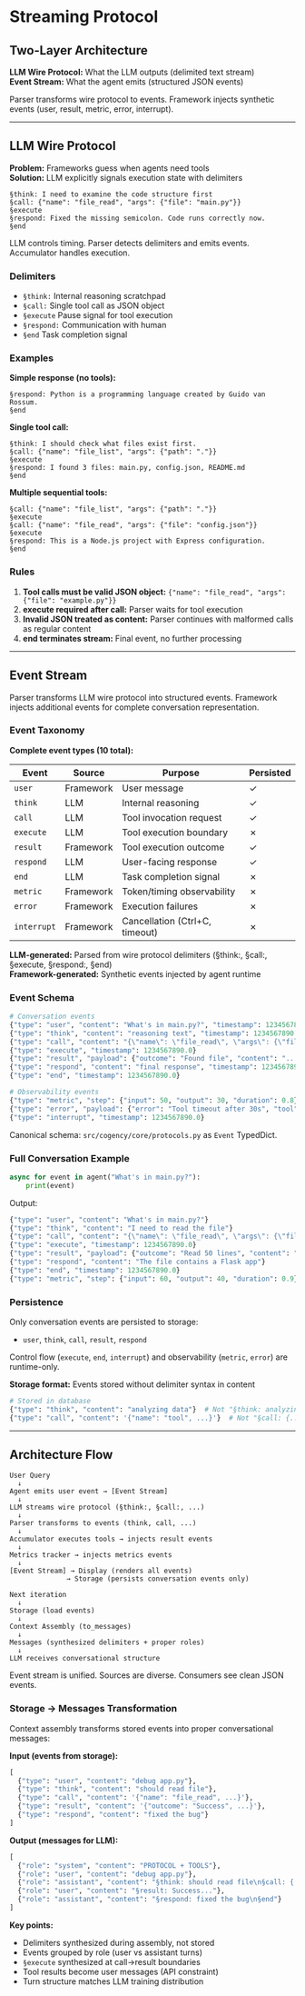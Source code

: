 # Streaming Protocol

## Two-Layer Architecture

**LLM Wire Protocol:** What the LLM outputs (delimited text stream)  
**Event Stream:** What the agent emits (structured JSON events)

Parser transforms wire protocol to events. Framework injects synthetic events (user, result, metric, error, interrupt).

---

## LLM Wire Protocol

**Problem:** Frameworks guess when agents need tools  
**Solution:** LLM explicitly signals execution state with delimiters

```
§think: I need to examine the code structure first
§call: {"name": "file_read", "args": {"file": "main.py"}}
§execute
§respond: Fixed the missing semicolon. Code runs correctly now.
§end
```

LLM controls timing. Parser detects delimiters and emits events. Accumulator handles execution.

### Delimiters

- `§think:` Internal reasoning scratchpad
- `§call:` Single tool call as JSON object
- `§execute` Pause signal for tool execution
- `§respond:` Communication with human
- `§end` Task completion signal

### Examples

**Simple response (no tools):**
```
§respond: Python is a programming language created by Guido van Rossum.
§end
```

**Single tool call:**
```
§think: I should check what files exist first.
§call: {"name": "file_list", "args": {"path": "."}}
§execute
§respond: I found 3 files: main.py, config.json, README.md
§end
```

**Multiple sequential tools:**
```
§call: {"name": "file_list", "args": {"path": "."}}
§execute
§call: {"name": "file_read", "args": {"file": "config.json"}}
§execute
§respond: This is a Node.js project with Express configuration.
§end
```

### Rules

1. **Tool calls must be valid JSON object:** `{"name": "file_read", "args": {"file": "example.py"}}`
2. **execute required after call:** Parser waits for tool execution
3. **Invalid JSON treated as content:** Parser continues with malformed calls as regular content
4. **end terminates stream:** Final event, no further processing

---

## Event Stream

Parser transforms LLM wire protocol into structured events. Framework injects additional events for complete conversation representation.

### Event Taxonomy

**Complete event types (10 total):**

| Event | Source | Purpose | Persisted |
|-------|--------|---------|-----------|
| `user` | Framework | User message | ✓ |
| `think` | LLM | Internal reasoning | ✓ |
| `call` | LLM | Tool invocation request | ✓ |
| `execute` | LLM | Tool execution boundary | ✗ |
| `result` | Framework | Tool execution outcome | ✓ |
| `respond` | LLM | User-facing response | ✓ |
| `end` | LLM | Task completion signal | ✗ |
| `metric` | Framework | Token/timing observability | ✗ |
| `error` | Framework | Execution failures | ✗ |
| `interrupt` | Framework | Cancellation (Ctrl+C, timeout) | ✗ |

**LLM-generated:** Parsed from wire protocol delimiters (§think:, §call:, §execute, §respond:, §end)  
**Framework-generated:** Synthetic events injected by agent runtime

### Event Schema

```python
# Conversation events
{"type": "user", "content": "What's in main.py?", "timestamp": 1234567890.0}
{"type": "think", "content": "reasoning text", "timestamp": 1234567890.0}
{"type": "call", "content": "{\"name\": \"file_read\", \"args\": {\"file\": \"main.py\"}}", "timestamp": 1234567890.0}
{"type": "execute", "timestamp": 1234567890.0}
{"type": "result", "payload": {"outcome": "Found file", "content": "...", "error": false}, "timestamp": 1234567890.0}
{"type": "respond", "content": "final response", "timestamp": 1234567890.0}
{"type": "end", "timestamp": 1234567890.0}

# Observability events
{"type": "metric", "step": {"input": 50, "output": 30, "duration": 0.8}, "total": {"input": 100, "output": 50, "duration": 1.5}, "timestamp": 1234567890.0}
{"type": "error", "payload": {"error": "Tool timeout after 30s", "tool": "shell"}, "timestamp": 1234567890.0}
{"type": "interrupt", "timestamp": 1234567890.0}
```

Canonical schema: `src/cogency/core/protocols.py` as `Event` TypedDict.

### Full Conversation Example

```python
async for event in agent("What's in main.py?"):
    print(event)
```

Output:
```python
{"type": "user", "content": "What's in main.py?"}
{"type": "think", "content": "I need to read the file"}
{"type": "call", "content": "{\"name\": \"file_read\", \"args\": {\"file\": \"main.py\"}}"}
{"type": "execute", "timestamp": 1234567890.0}
{"type": "result", "payload": {"outcome": "Read 50 lines", "content": "...", "error": false}}
{"type": "respond", "content": "The file contains a Flask app"}
{"type": "end", "timestamp": 1234567890.0}
{"type": "metric", "step": {"input": 60, "output": 40, "duration": 0.9}, "total": {"input": 120, "output": 80, "duration": 1.2}}
```

### Persistence

Only conversation events are persisted to storage:
- `user`, `think`, `call`, `result`, `respond`

Control flow (`execute`, `end`, `interrupt`) and observability (`metric`, `error`) are runtime-only.

**Storage format:** Events stored without delimiter syntax in content
```python
# Stored in database
{"type": "think", "content": "analyzing data"}  # Not "§think: analyzing data"
{"type": "call", "content": '{"name": "tool", ...}'}  # Not "§call: {...}"
```

---

## Architecture Flow

```
User Query
  ↓
Agent emits user event → [Event Stream]
  ↓
LLM streams wire protocol (§think:, §call:, ...)
  ↓
Parser transforms to events (think, call, ...)
  ↓
Accumulator executes tools → injects result events
  ↓
Metrics tracker → injects metrics events
  ↓
[Event Stream] → Display (renders all events)
              → Storage (persists conversation events only)

Next iteration
  ↓
Storage (load events)
  ↓
Context Assembly (to_messages)
  ↓
Messages (synthesized delimiters + proper roles)
  ↓
LLM receives conversational structure
```

Event stream is unified. Sources are diverse. Consumers see clean JSON events.

### Storage → Messages Transformation

Context assembly transforms stored events into proper conversational messages:

**Input (events from storage):**
```python
[
  {"type": "user", "content": "debug app.py"},
  {"type": "think", "content": "should read file"},
  {"type": "call", "content": '{"name": "file_read", ...}'},
  {"type": "result", "content": '{"outcome": "Success", ...}'},
  {"type": "respond", "content": "fixed the bug"}
]
```

**Output (messages for LLM):**
```python
[
  {"role": "system", "content": "PROTOCOL + TOOLS"},
  {"role": "user", "content": "debug app.py"},
  {"role": "assistant", "content": "§think: should read file\n§call: {...}\n§execute"},
  {"role": "user", "content": "§result: Success..."},
  {"role": "assistant", "content": "§respond: fixed the bug\n§end"}
]
```

**Key points:**
- Delimiters synthesized during assembly, not stored
- Events grouped by role (user vs assistant turns)
- `§execute` synthesized at call→result boundaries
- Tool results become user messages (API constraint)
- Turn structure matches LLM training distribution
